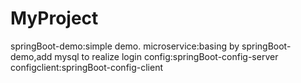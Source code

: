 # MyProject
springBoot-demo:simple demo.
microservice:basing by springBoot-demo,add mysql to realize login
config:springBoot-config-server
configclient:springBoot-config-client
